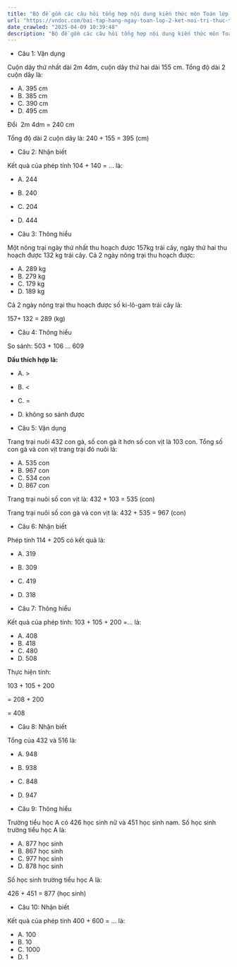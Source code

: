 ```yaml
---
title: "Bộ đề gồm các câu hỏi tổng hợp nội dung kiến thức môn Toán lớp 2 đã học ở Tuần 28: Phép cộng (không nhớ) trong phạm vi 1000 trong chương trình Toán lớp 2 Tập 2 Kết nối tri thức, giúp các em ôn tập và luyện giải các dạng bài tập Toán lớp 2. Mời các em cùng luyện tập."
url: "https://vndoc.com/bai-tap-hang-ngay-toan-lop-2-ket-noi-tri-thuc-tuan-28-thu-5-339923"
date_crawled: "2025-04-09 10:39:48"
description: "Bộ đề gồm các câu hỏi tổng hợp nội dung kiến thức môn Toán lớp 2 đã học ở Tuần 28: Phép cộng (không nhớ) trong phạm vi 1000 trong chương trình Toán lớp 2 Tập 2 Kết nối tri thức, giúp các em ôn tập và luyện giải các dạng bài tập Toán lớp 2. Mời các em cùng luyện tập."
---
```


* Câu 1:  Vận dụng

Cuộn dây thứ nhất dài 2m 4dm, cuộn dây thứ hai dài 155 cm. Tổng độ dài 2 cuộn dây là:

  * A. 395 cm 
  * B. 385 cm 
  * C. 390 cm 
  * D. 495 cm 



Đổi  2m 4dm = 240 cm

Tổng độ dài 2 cuộn dây là: 240 + 155 = 395 (cm)

* Câu 2:  Nhận biết

Kết quả của phép tính 104 + 140 = ... là:

  * A. 244 
  * B. 240 
  * C. 204 
  * D. 444 



* Câu 3:  Thông hiểu

Một nông trại ngày thứ nhất thu hoạch được 157kg trái cây, ngày thứ hai thu hoạch được 132 kg trái cây. Cả 2 ngày nông trại thu hoạch được:

  * A. 289 kg 
  * B. 279 kg 
  * C. 179 kg 
  * D. 189 kg 



Cả 2 ngày nông trại thu hoạch được số ki-lô-gam trái cây là:

157+ 132 = 289 (kg)

* Câu 4:  Thông hiểu

So sánh: 503 + 106 ... 609

**Dấu thích hợp là:**

  * A. >
  * B. <
  * C. = 
  * D. không so sánh được 



* Câu 5:  Vận dụng

Trang trại nuôi 432 con gà, số con gà ít hơn số con vịt là 103 con. Tổng số con gà và con vịt trang trại đó nuôi là:

  * A. 535 con 
  * B. 967 con 
  * C. 534 con 
  * D. 867 con 



Trang trại nuôi số con vịt là: 432 + 103 = 535 (con)

Trang trại nuôi số con gà và con vịt là: 432 + 535 = 967 (con)

* Câu 6:  Nhận biết

Phép tính 114 + 205 có kết quả là:

  * A. 319 
  * B. 309 
  * C. 419 
  * D. 318 



* Câu 7:  Thông hiểu

Kết quả của phép tính: 103 + 105 + 200 =... là:

  * A. 408 
  * B. 418 
  * C. 480 
  * D. 508 



Thực hiện tính:

103 + 105 + 200

= 208 + 200

= 408

* Câu 8:  Nhận biết

Tổng của 432 và 516 là:

  * A. 948 
  * B. 938 
  * C. 848 
  * D. 947 



* Câu 9:  Thông hiểu

Trường tiểu học A có 426 học sinh nữ và 451 học sinh nam. Số học sinh trường tiểu học A là:

  * A. 877 học sinh 
  * B. 867 học sinh 
  * C. 977 học sinh 
  * D. 878 học sinh 



Số học sinh trường tiểu học A là:

426 + 451 = 877 (học sinh)

* Câu 10:  Nhận biết

Kết quả của phép tính 400 + 600 = ... là:

  * A. 100 
  * B. 10 
  * C. 1000 
  * D. 1 


